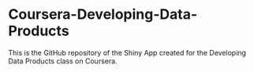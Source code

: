 Coursera-Developing-Data-Products
=================================

This is the GitHub repository of the Shiny App created for the Developing Data Products class on Coursera.